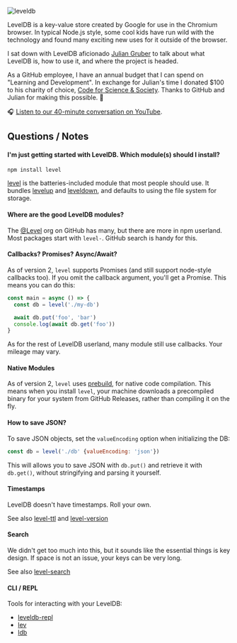 ![leveldb](https://user-images.githubusercontent.com/2289/35121759-6490fb0a-fc51-11e7-9dfd-dde9e2d09765.png)

LevelDB is a key-value store created by Google for use in the Chromium browser.
In typical Node.js style, some cool kids have run wild with the technology and
found many exciting new uses for it outside of the browser.

I sat down with LevelDB aficionado [Julian Gruber](http://juliangruber.com/)
to talk about what LevelDB is, how to use it, and where the project is headed.

As a GitHub employee, I have an annual budget that I can spend on 
"Learning and Development". In exchange for Julian's time I donated $100 to 
his charity of choice, 
[Code for Science & Society](https://donate.datproject.org/). 
Thanks to GitHub and Julian for making this possible. 🙏

🎧 [Listen to our 40-minute conversation on YouTube](https://youtu.be/MweS0S749ok).

## Questions / Notes

#### I'm just getting started with LevelDB. Which module(s) should I install?

```sh
npm install level
```

[level](https://ghub.io) is the batteries-included module that most people should use. It bundles
[levelup](https://ghub.io/levelup) and
[leveldown](https://ghub.io/leveldown), 
and defaults to using the file system for storage.

#### Where are the good LevelDB modules?

The [@Level](https://github.com) org on GitHub has many, but there are more in 
npm userland. Most packages start with `level-`. GitHub search is handy for 
this.

#### Callbacks? Promises? Async/Await?

As of version 2, `level` supports Promises (and still support node-style 
callbacks too). If you omit the callback argument, you'll get a Promise. 
This means you can do this:

```js
const main = async () => {
  const db = level('./my-db')

  await db.put('foo', 'bar')
  console.log(await db.get('foo'))
}
```

As for the rest of LevelDB userland, many module still use callbacks. Your 
mileage may vary.

#### Native Modules

As of version 2, `level` uses [prebuild](https://github.com/prebuild/prebuild),
for native code compilation. This means when you install `level`, your machine
downloads a precompiled binary for your system from GitHub Releases, rather
than compiling it on the fly.

#### How to save JSON?

To save JSON objects, set the `valueEncoding` option when initializing the
DB:

```js
const db = level('./db' {valueEncoding: 'json'})
```

This will allows you to save JSON with `db.put()` and retrieve it with 
`db.get()`, without stringifying and parsing it yourself.

#### Timestamps

LevelDB doesn't have timestamps. Roll your own.

See also 
[level-ttl](https://ghub.io/level-ttl) and 
[level-version](https://ghub.io/level-version)

#### Search

We didn't get too much into this, but it sounds like the essential things
is key design. If space is not an issue, your keys can be very long.

See also [level-search](https://ghub.io/level-search)

#### CLI / REPL

Tools for interacting with your LevelDB:

- [leveldb-repl](https://ghub.io/leveldb-repl)
- [lev](https://ghub.io/lev)
- [ldb](https://github.com/0x00A/ldb)

